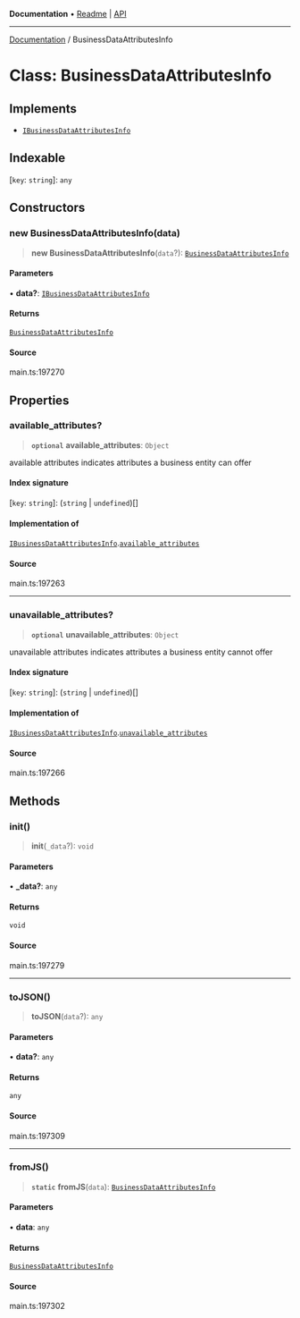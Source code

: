 **Documentation** • [Readme](../README.md) \| [API](../globals.md)

***

[Documentation](../README.md) / BusinessDataAttributesInfo

# Class: BusinessDataAttributesInfo

## Implements

- [`IBusinessDataAttributesInfo`](../interfaces/IBusinessDataAttributesInfo.md)

## Indexable

 \[`key`: `string`\]: `any`

## Constructors

### new BusinessDataAttributesInfo(data)

> **new BusinessDataAttributesInfo**(`data`?): [`BusinessDataAttributesInfo`](BusinessDataAttributesInfo.md)

#### Parameters

• **data?**: [`IBusinessDataAttributesInfo`](../interfaces/IBusinessDataAttributesInfo.md)

#### Returns

[`BusinessDataAttributesInfo`](BusinessDataAttributesInfo.md)

#### Source

main.ts:197270

## Properties

### available\_attributes?

> **`optional`** **available\_attributes**: `Object`

available attributes
indicates attributes a business entity can offer

#### Index signature

 \[`key`: `string`\]: (`string` \| `undefined`)[]

#### Implementation of

[`IBusinessDataAttributesInfo`](../interfaces/IBusinessDataAttributesInfo.md).[`available_attributes`](../interfaces/IBusinessDataAttributesInfo.md#available_attributes)

#### Source

main.ts:197263

***

### unavailable\_attributes?

> **`optional`** **unavailable\_attributes**: `Object`

unavailable attributes
indicates attributes a business entity cannot offer

#### Index signature

 \[`key`: `string`\]: (`string` \| `undefined`)[]

#### Implementation of

[`IBusinessDataAttributesInfo`](../interfaces/IBusinessDataAttributesInfo.md).[`unavailable_attributes`](../interfaces/IBusinessDataAttributesInfo.md#unavailable_attributes)

#### Source

main.ts:197266

## Methods

### init()

> **init**(`_data`?): `void`

#### Parameters

• **\_data?**: `any`

#### Returns

`void`

#### Source

main.ts:197279

***

### toJSON()

> **toJSON**(`data`?): `any`

#### Parameters

• **data?**: `any`

#### Returns

`any`

#### Source

main.ts:197309

***

### fromJS()

> **`static`** **fromJS**(`data`): [`BusinessDataAttributesInfo`](BusinessDataAttributesInfo.md)

#### Parameters

• **data**: `any`

#### Returns

[`BusinessDataAttributesInfo`](BusinessDataAttributesInfo.md)

#### Source

main.ts:197302
